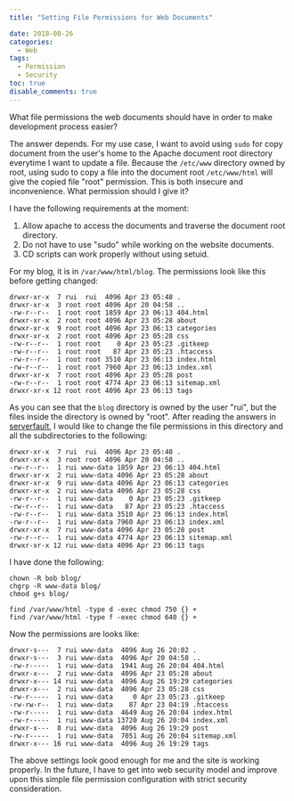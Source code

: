 ```yaml
---
title: "Setting File Permissions for Web Documents"

date: 2018-08-26
categories:
  - Web
tags:
  - Permission
  - Security 
toc: true
disable_comments: true
---
```

What file permissions the web documents should have in order to make development
process easier? 

The answer depends. For my use case, I want to avoid using `sudo` for copy document from the
user's home to the Apache document root directory everytime I want to update a file. 
Because the `/etc/www` directory owned by root, using sudo to copy a file into the
document root `/etc/www/html` will give the copied file "root" permission. This is both insecure and
inconvenience. What permission should I give it?

I have the following requirements at the moment:

1. Allow apache to access the documents and traverse the document root directory.
2. Do not have to use "sudo" while working on the website documents.
3. CD scripts can work properly without using setuid.

For my blog, it is in `/var/www/html/blog`. The permissions look like this
before getting changed:

```
drwxr-xr-x  7 rui  rui  4096 Apr 23 05:48 .
drwxr-xr-x  3 root root 4096 Apr 20 04:58 ..
-rw-r--r--  1 root root 1859 Apr 23 06:13 404.html
drwxr-xr-x  2 root root 4096 Apr 23 05:28 about
drwxr-xr-x  9 root root 4096 Apr 23 06:13 categories
drwxr-xr-x  2 root root 4096 Apr 23 05:28 css
-rw-r--r--  1 root root    0 Apr 23 05:23 .gitkeep
-rw-r--r--  1 root root   87 Apr 23 05:23 .htaccess
-rw-r--r--  1 root root 3510 Apr 23 06:13 index.html
-rw-r--r--  1 root root 7960 Apr 23 06:13 index.xml
drwxr-xr-x  7 root root 4096 Apr 23 05:28 post
-rw-r--r--  1 root root 4774 Apr 23 06:13 sitemap.xml
drwxr-xr-x 12 root root 4096 Apr 23 06:13 tags
```

As you can see that the `blog` directory is owned by the user "rui", but the files inside the
directory is owned by "root". After reading the answers in [serverfault][1], I would like to 
change the file permissions in this directory and all the subdirectories to the following:

```
drwxr-xr-x  7 rui  rui  4096 Apr 23 05:48 .
drwxr-xr-x  3 root root 4096 Apr 20 04:58 ..
-rw-r--r--  1 rui www-data 1859 Apr 23 06:13 404.html
drwxr-xr-x  2 rui www-data 4096 Apr 23 05:28 about
drwxr-xr-x  9 rui www-data 4096 Apr 23 06:13 categories
drwxr-xr-x  2 rui www-data 4096 Apr 23 05:28 css
-rw-r--r--  1 rui www-data    0 Apr 23 05:23 .gitkeep
-rw-r--r--  1 rui www-data   87 Apr 23 05:23 .htaccess
-rw-r--r--  1 rui www-data 3510 Apr 23 06:13 index.html
-rw-r--r--  1 rui www-data 7960 Apr 23 06:13 index.xml
drwxr-xr-x  7 rui www-data 4096 Apr 23 05:28 post
-rw-r--r--  1 rui www-data 4774 Apr 23 06:13 sitemap.xml
drwxr-xr-x 12 rui www-data 4096 Apr 23 06:13 tags
```

I have done the following:

```
chown -R bob blog/
chgrp -R www-data blog/
chmod g+s blog/

find /var/www/html -type d -exec chmod 750 {} +
find /var/www/html -type f -exec chmod 640 {} +
```

Now the permissions are looks like:

```
drwxr-s---  7 rui www-data  4096 Aug 26 20:02 .
drwxr-s---  3 rui www-data  4096 Apr 20 04:58 ..
-rw-r-----  1 rui www-data  1941 Aug 26 20:04 404.html
drwxr-x---  2 rui www-data  4096 Apr 23 05:28 about
drwxr-x--- 14 rui www-data  4096 Aug 26 19:29 categories
drwxr-x---  2 rui www-data  4096 Apr 23 05:28 css
-rw-r-----  1 rui www-data     0 Apr 23 05:23 .gitkeep
-rw-rw-r--  1 rui www-data    87 Apr 23 04:19 .htaccess
-rw-r-----  1 rui www-data  4649 Aug 26 20:04 index.html
-rw-r-----  1 rui www-data 13720 Aug 26 20:04 index.xml
drwxr-x---  8 rui www-data  4096 Aug 26 19:29 post
-rw-r-----  1 rui www-data  7051 Aug 26 20:04 sitemap.xml
drwxr-x--- 16 rui www-data  4096 Aug 26 19:29 tags
```

The above settings look good enough for me and the site is working properly. In the future, I have
to get into web security model and improve upon this simple file permission configuration with
strict security consideration.

[1]: https://serverfault.com/questions/357108/what-permissions-should-my-website-files-folders-have-on-a-linux-webserver

